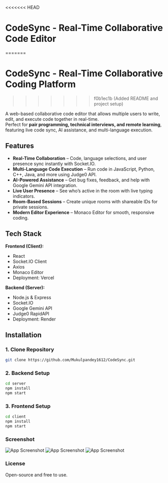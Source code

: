 <<<<<<< HEAD
# CodeSync - Real-Time Collaborative Code Editor
=======
# CodeSync - Real-Time Collaborative Coding Platform
>>>>>>> f0b1ec1b (Added README and project setup)

A web-based collaborative code editor that allows multiple users to write, edit, and execute code together in real-time.  
Perfect for **pair programming, technical interviews, and remote learning**, featuring live code sync, AI assistance, and multi-language execution.

## Features

* **Real-Time Collaboration** – Code, language selections, and user presence sync instantly with Socket.IO.  
* **Multi-Language Code Execution** – Run code in JavaScript, Python, C++, Java, and more using Judge0 API.  
* **AI-Powered Assistance** – Get bug fixes, feedback, and help with Google Gemini API integration.  
* **Live User Presence** – See who’s active in the room with live typing indicators.  
* **Room-Based Sessions** – Create unique rooms with shareable IDs for private sessions.  
* **Modern Editor Experience** – Monaco Editor for smooth, responsive coding.  

## Tech Stack

**Frontend (Client):**  
* React  
* Socket.IO Client  
* Axios  
* Monaco Editor  
* Deployment: Vercel  

**Backend (Server):**  
* Node.js & Express  
* Socket.IO  
* Google Gemini API  
* Judge0 RapidAPI  
* Deployment: Render  

## Installation

### 1. Clone Repository
```bash
git clone https://github.com/Mukulpandey1612/CodeSync.git
```
### 2. Backend Setup
```bash
cd server
npm install
npm start
```
### 3. Frontend Setup
```bash
cd client
npm install
npm start
```

### Screenshot
![App Screenshot](<client/public/image/Screenshot 2025-09-09 093114.png>)
![App Screenshot](<client/public/image/Screenshot 2025-09-09 093123.png>)
![App Screenshot](<client/public/image/Screenshot 2025-09-09 093336.png>)

### License
Open-source and free to use. 

